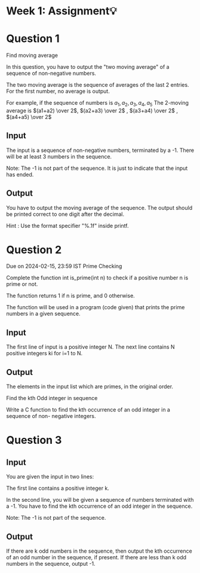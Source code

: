 # Week 1: Assignment💡

<h1>Question 1</h1>

Find moving average

In this question, you have to output the "two moving average" of a sequence of non-negative numbers.

The two moving average is the sequence of averages of the last 2 entries.
For the first number, no average is output.

For example, if the sequence of numbers is $a_1,a_2,a_3,a_4,a_5$
The 2-moving average is  $(a1+a2) \over 2$, $(a2+a3) \over  2$ , $(a3+a4) \over 2$ , $(a4+a5) \over 2$

Input
-------
The input is a sequence of non-negative numbers, terminated by a -1.
There will be at least 3 numbers in the sequence.

Note: The -1 is not part of the sequence. It is just to indicate that the input has ended.

Output
----------
You have to output the moving average of the sequence. The output should be printed correct to one digit after the decimal.

Hint : Use the format specifier "%.1f" inside printf.

<h1>Question 2</h1>

Due on 2024-02-15, 23:59 IST
Prime Checking

Complete the function int is_prime(int n) to check if a positive number n is prime or not.

The function returns 1 if n is prime, and 0 otherwise.

The function will be used in a program (code given) that prints the prime numbers in a given sequence.

Input
-------
The first line of input is a positive integer N.
The next line contains N positive integers ki for i=1 to N.

Output
---------
The elements in the input list which are primes, in the original order.

Find the kth Odd integer in sequence

Write a C function to find the kth occurrence of an odd integer in a sequence of non-
negative integers.

<h1>Question 3</h1>


Input
--------
You are given the input in two lines:

The first line contains a positive integer k.

In the second line, you will be given a sequence of numbers terminated with a -1.
You have to find the kth occurrence of an odd integer in the sequence.

Note:  The -1 is not part of the sequence.

Output
----------
If there are k odd numbers in the sequence, then output the kth occurrence of an odd number in the sequence, if present. If there are less than k odd numbers in the sequence, output -1.


